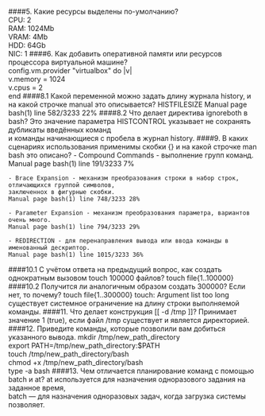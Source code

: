 ####5. Какие ресурсы выделены по-умолчанию?  
    CPU: 2  
    RAM: 1024Mb  
    VRAM: 4Mb  
    HDD: 64Gb  
    NIC: 1
####6. Как добавить оперативной памяти или ресурсов процессора виртуальной машине?      
    config.vm.provider "virtualbox" do |v|  
      v.memory = 1024  
      v.cpus = 2  
    end
####8.1 Какой переменной можно задать длину журнала history, и на какой строчке manual это описывается?
    HISTFILESIZE
    Manual page bash(1) line 582/3233 22%
####8.2 Что делает директива ignoreboth в bash?
    Это значение параметра HISTCONTROL указывает не сохранять дубликаты введённых команд  
    и команды начинающиеся с пробела в журнал history.
####9. В каких сценариях использования применимы скобки {} и на какой строчке man bash это описано?
    - Compound Commands - выполнение групп команд.
    Manual page bash(1) line 191/3233 7%

    - Brace Expansion - механизм преобразования строки в набор строк, отличающихся группой символов,  
    заключеннох в фигурные скобки.
    Manual page bash(1) line 748/3233 28%

    - Parameter Expansion - механизм преобразования параметра, вариантов очень много.
    Manual page bash(1) line 794/3233 29%

    - REDIRECTION - для перенаправления вывода или ввода команды в именованный дескриптор.
    Manual page bash(1) line 1015/3233 36%
####10.1 С учётом ответа на предыдущий вопрос, как создать однократным вызовом touch 100000 файлов?
    touch file{1..100000}
####10.2 Получится ли аналогичным образом создать 300000? Если нет, то почему?
    touch file{1..300000}
    touch: Argument list too long
    существует системное ограничение на длину строки выполняемой команды. 
####11. Что делает конструкция [[ -d /tmp ]]?
    Принимает значение 1 (true), если файл /tmp существует и является директорией.
####12. Приведите команды, которые позволили вам добиться указанного вывода.
    mkdir /tmp/new_path_directory  
    export PATH=/tmp/new_path_directory:$PATH  
    touch /tmp/new_path_directory/bash  
    chmod +x /tmp/new_path_directory/bash  
    type -a bash
####13. Чем отличается планирование команд с помощью batch и at?
    at используется для назначения одноразового задания на заданное время,  
    batch — для назначения одноразовых задач, когда загрузка системы позволяет.